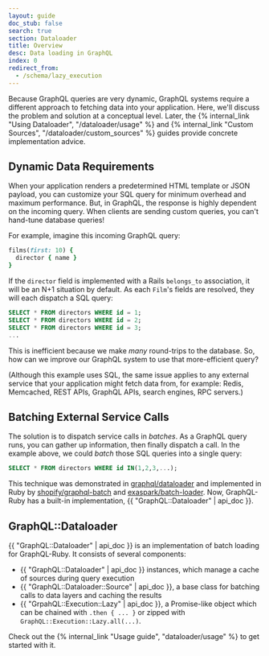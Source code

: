 ```yaml
---
layout: guide
doc_stub: false
search: true
section: Dataloader
title: Overview
desc: Data loading in GraphQL
index: 0
redirect_from:
  - /schema/lazy_execution
---
```


Because GraphQL queries are very dynamic, GraphQL systems require a different approach to fetching data into your application. Here, we'll discuss the problem and solution at a conceptual level. Later, the {% internal_link "Using Dataloader", "/dataloader/usage" %} and {% internal_link "Custom Sources", "/dataloader/custom_sources" %} guides provide concrete implementation advice.

## Dynamic Data Requirements

When your application renders a predetermined HTML template or JSON payload, you can customize your SQL query for minimum overhead and maximum performance. But, in GraphQL, the response is highly dependent on the incoming query. When clients are sending custom queries, you can't hand-tune database queries!

For example, imagine this incoming GraphQL query:

```ruby
films(first: 10) {
  director { name }
}
```

If the `director` field is implemented with a Rails `belongs_to` association, it will be an N+1 situation by default. As each `Film`'s fields are resolved, they will each dispatch a SQL query:

```SQL
SELECT * FROM directors WHERE id = 1;
SELECT * FROM directors WHERE id = 2;
SELECT * FROM directors WHERE id = 3;
...
```

This is inefficient because we make _many_ round-trips to the database. So, how can we improve our GraphQL system to use that more-efficient query?

(Although this example uses SQL, the same issue applies to any external service that your application might fetch data from, for example: Redis, Memcached, REST APIs, GraphQL APIs, search engines, RPC servers.)

## Batching External Service Calls

The solution is to dispatch service calls in _batches_. As a GraphQL query runs, you can gather up information, then finally dispatch a call. In the example above, we could _batch_ those SQL queries into a single query:

```SQL
SELECT * FROM directors WHERE id IN(1,2,3,...);
```

This technique was demonstrated in [graphql/dataloader](https://github.com/graphql/dataloader) and implemented in Ruby by [shopify/graphql-batch](https://github.com/shopify/graphql-batch) and [exaspark/batch-loader](https://github.com/exAspArk/batch-loader/). Now, GraphQL-Ruby has a built-in implementation, {{ "GraphQL::Dataloader" | api_doc }}.

## GraphQL::Dataloader

{{ "GraphQL::Dataloader" | api_doc }} is an implementation of batch loading for GraphQL-Ruby. It consists of several components:

- {{ "GraphQL::Dataloader" | api_doc }} instances, which manage a cache of sources during query execution
- {{ "GraphQL::Dataloader::Source" | api_doc }}, a base class for batching calls to data layers and caching the results
- {{ "GrpahQL::Execution::Lazy" | api_doc }}, a Promise-like object which can be chained with `.then { ... }` or zipped with `GraphQL::Execution::Lazy.all(...)`.

Check out the {% internal_link "Usage guide", "dataloader/usage" %} to get started with it.
